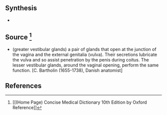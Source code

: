 ## Synthesis
- 
## Source [^1]
- (greater vestibular glands) a pair of glands that open at the junction of the vagina and the external genitalia (vulva). Their secretions lubricate the vulva and so assist penetration by the penis during coitus. The lesser vestibular glands, around the vaginal opening, perform the same function. \[C. Bartholin (1655-1738), Danish anatomist]
## References

[^1]: [[(Home Page) Concise Medical Dictionary 10th Edition by Oxford Reference]]